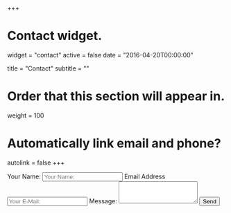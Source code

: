 +++
# Contact widget.
widget = "contact"
active = false
date = "2016-04-20T00:00:00"

title = "Contact"
subtitle = ""

# Order that this section will appear in.
weight = 100

# Automatically link email and phone?
autolink = false
+++

<form name="contact" method="POST" netlify>
  <div class="form-group">
    <label for="name">Your Name:</label>
    <input type="text" class="form-control" id="name" name="name" placeholder="Your Name:">
    <label for="email">Email Address</label>
    <input type="email" class="form-control" id="email" name="email" placeholder="Your E-Mail:">
    <label for="message">Message:</label>
    <textarea class="form-control" id="message" name="message" rows="3"></textarea>
    <button type="submit" class="btn btn-primary">Send</button>
  </div>
</form>
